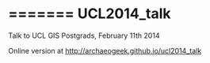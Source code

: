 =======
UCL2014_talk
============

Talk to UCL GIS Postgrads, February 11th 2014

Online version at http://archaeogeek.github.io/ucl2014_talk
